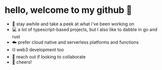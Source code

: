 # hello, welcome to my github 🌊
- 🌴 stay awhile and take a peek at what i've been working on
- 💻 a lot of typescript-based projects, but I also like to dabble in go and rust
- ☁️ prefer cloud native and serverless platforms and functions
- ⛓️ web3 development too
- 🤝 reach out if looking to collaborate
- 🍻 cheers!
